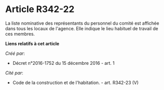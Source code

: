 # Article R342-22

La liste nominative des représentants du personnel du comité est affichée dans tous les locaux de l'agence. Elle indique le
lieu habituel de travail de ces membres.

**Liens relatifs à cet article**

_Créé par_:

  - Décret n°2016-1752 du 15 décembre 2016 - art. 1

_Cité par_:

  - Code de la construction et de l'habitation. - art. R342-23 (V)
